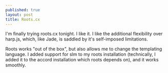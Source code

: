 ```yaml
---
published: true
layout: post
title: Roots.cx
---
```


I'm finally trying roots.cx tonight. I like it. I like the additional flexibility over harp.js, which, like Jade, is saddled by it's self-imposed limitations.

Roots works "out of the box", but also allows me to change the templating language. I added support for slm to my roots installation (technically, I added it to the accord installation which roots depends on), and it works smoothly.